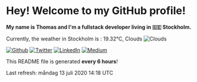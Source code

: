 # Hey! Welcome to my GitHub profile!

**My name is Thomas and I'm a fullstack developer living in 🇸🇪 Stockholm.**

Currently, the weather in Stockholm is : 19.32°C, Clouds ![Clouds](http://openweathermap.org/img/w/03d.png)

[![Github](https://img.shields.io/github/followers/thmsgbrt.svg?label=GitHub&style=social)](https://github.com/thmsgbrt) [![Twitter](https://img.shields.io/twitter/follow/Guibz16?label=Twitter&style=social)](https://twitter.com/Guibz16) [![LinkedIn](https://img.shields.io/badge/LinkedIn-Follow-__?style=social&logo=LinkedIn)](https://www.linkedin.com/in/thomas-guibert) [![Medium](https://img.shields.io/badge/Medium-Stories-__?style=social&logo=Medium)](https://medium.com/@th.guibert)

This README file is generated **every 6 hours**!

Last refresh: måndag 13 juli 2020 14:18 UTC
